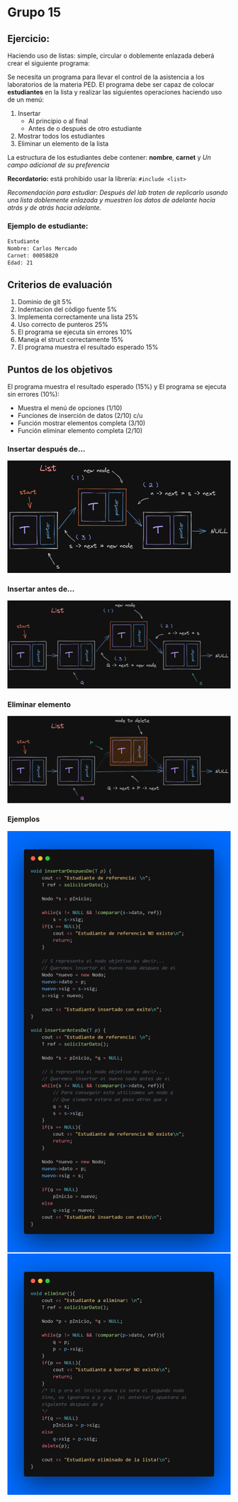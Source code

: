 # Grupo 15
## Ejercicio:

Haciendo uso de listas: simple, circular o doblemente enlazada deberá crear el siguiente programa:

Se necesita un programa para llevar el control de la asistencia a los laboratorios de la materia PED. El programa debe ser capaz de colocar **estudiantes** en la lista y realizar las siguientes operaciones haciendo uso de un menú:

1. Insertar
    - Al principio o al final
    - Antes de o después de otro estudiante 
2. Mostrar todos los estudiantes
3. Eliminar un elemento de la lista

La estructura de los estudiantes debe contener: **nombre**, **carnet** y *Un campo adicional de su preferencia*

**Recordatorio:** está prohibido usar la librería: `#include <list>`

*Recomendación para estudiar: Después del lab traten de replicarlo usando una lista doblemente enlazada y muestren los datos de adelante hacia atrás y de atrás hacia adelante.*

### Ejemplo de estudiante:
```
Estudiante
Nombre: Carlos Mercado
Carnet: 00058820
Edad: 21
``` 

## Criterios de evaluación
1. Dominio de git 5%
2. Indentacion del código fuente 5%
3. Implementa correctamente una lista 25%
4. Uso correcto de punteros 25%
5. El programa se ejecuta sin errores 10%
6. Maneja el struct correctamente 15%
7. El programa muestra el resultado esperado 15%

## Puntos de los objetivos
El programa muestra el resultado esperado (15%) y
El programa se ejecuta sin errores (10%):
- Muestra el menú de opciones (1/10)
- Funciones de inserción de datos (2/10) c/u
- Función mostrar elementos completa (3/10)
- Función eliminar elemento completa (2/10)

### Insertar después de...

![list_insert_after](./img/list_insert_after.png)

### Insertar antes de...

![list_insert_before](./img/list_insert_before.png)

### Eliminar elemento

![list_delete_node](./img/list_delete_node.png)

### Ejemplos

![insert](./img/insert_before_after.png)
![delete](./img/delete.png)
